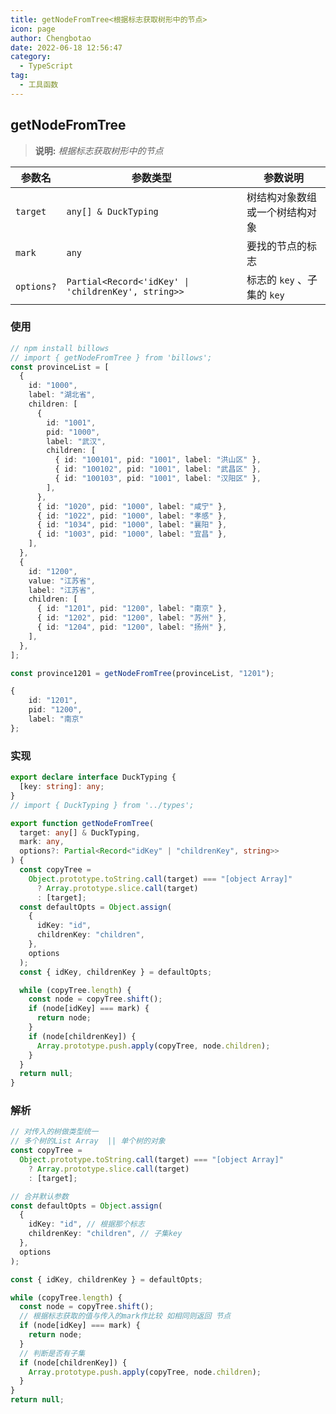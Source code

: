 ```yaml
---
title: getNodeFromTree<根据标志获取树形中的节点>
icon: page
author: Chengbotao
date: 2022-06-18 12:56:47
category:
  - TypeScript
tag:
  - 工具函数
---
```


<!--
 * @Author: Chengbotao
 * @Date: 2022-06-18 12:56:47
-->

## getNodeFromTree

> **说明:** _根据标志获取树形中的节点_

| 参数名     | 参数类型                                            | 参数说明                       |
| ---------- | --------------------------------------------------- | ------------------------------ |
| `target`   | `any[] & DuckTyping`                                | 树结构对象数组或一个树结构对象 |
| `mark`     | `any`                                               | 要找的节点的标志               |
| `options?` | `Partial<Record<'idKey' \| 'childrenKey', string>>` | 标志的 `key` 、子集的 `key`    |

### 使用

```ts
// npm install billows
// import { getNodeFromTree } from 'billows';
const provinceList = [
  {
    id: "1000",
    label: "湖北省",
    children: [
      {
        id: "1001",
        pid: "1000",
        label: "武汉",
        children: [
          { id: "100101", pid: "1001", label: "洪山区" },
          { id: "100102", pid: "1001", label: "武昌区" },
          { id: "100103", pid: "1001", label: "汉阳区" },
        ],
      },
      { id: "1020", pid: "1000", label: "咸宁" },
      { id: "1022", pid: "1000", label: "孝感" },
      { id: "1034", pid: "1000", label: "襄阳" },
      { id: "1003", pid: "1000", label: "宜昌" },
    ],
  },
  {
    id: "1200",
    value: "江苏省",
    label: "江苏省",
    children: [
      { id: "1201", pid: "1200", label: "南京" },
      { id: "1202", pid: "1200", label: "苏州" },
      { id: "1204", pid: "1200", label: "扬州" },
    ],
  },
];

const province1201 = getNodeFromTree(provinceList, "1201");

{
    id: "1201",
    pid: "1200",
    label: "南京"
};
```

### 实现

```ts
export declare interface DuckTyping {
  [key: string]: any;
}
// import { DuckTyping } from '../types';

export function getNodeFromTree(
  target: any[] & DuckTyping,
  mark: any,
  options?: Partial<Record<"idKey" | "childrenKey", string>>
) {
  const copyTree =
    Object.prototype.toString.call(target) === "[object Array]"
      ? Array.prototype.slice.call(target)
      : [target];
  const defaultOpts = Object.assign(
    {
      idKey: "id",
      childrenKey: "children",
    },
    options
  );
  const { idKey, childrenKey } = defaultOpts;

  while (copyTree.length) {
    const node = copyTree.shift();
    if (node[idKey] === mark) {
      return node;
    }
    if (node[childrenKey]) {
      Array.prototype.push.apply(copyTree, node.children);
    }
  }
  return null;
}
```

### 解析

```ts
// 对传入的树做类型统一
// 多个树的List Array  || 单个树的对象
const copyTree =
  Object.prototype.toString.call(target) === "[object Array]"
    ? Array.prototype.slice.call(target)
    : [target];

// 合并默认参数
const defaultOpts = Object.assign(
  {
    idKey: "id", // 根据那个标志
    childrenKey: "children", // 子集key
  },
  options
);

const { idKey, childrenKey } = defaultOpts;

while (copyTree.length) {
  const node = copyTree.shift();
  // 根据标志获取的值与传入的mark作比较 如相同则返回 节点
  if (node[idKey] === mark) {
    return node;
  }
  // 判断是否有子集
  if (node[childrenKey]) {
    Array.prototype.push.apply(copyTree, node.children);
  }
}
return null;
```
